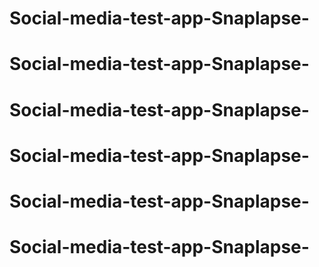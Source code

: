 # Social-media-test-app-Snaplapse-
# Social-media-test-app-Snaplapse-
# Social-media-test-app-Snaplapse-
# Social-media-test-app-Snaplapse-
# Social-media-test-app-Snaplapse-
# Social-media-test-app-Snaplapse-

